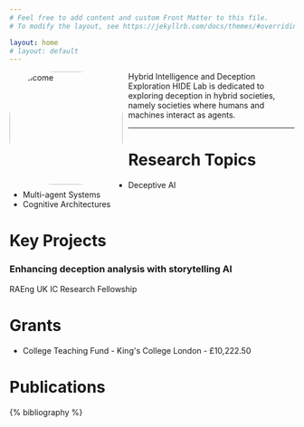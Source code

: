 ```yaml
---
# Feel free to add content and custom Front Matter to this file.
# To modify the layout, see https://jekyllrb.com/docs/themes/#overriding-theme-defaults

layout: home
# layout: default
---
```

<img src="assets/img/welcome.png" alt="welcome" width="200" align="left" style="margin-right:10px; border-radius:80px" />

Hybrid Intelligence and Deception Exploration HIDE Lab is dedicated to exploring deception in hybrid societies, namely societies where humans and machines interact as agents.


---

# Research Topics
- Deceptive AI
- Multi-agent Systems
- Cognitive Architectures
  

# Key Projects
### Enhancing deception analysis with storytelling AI

RAEng UK IC Research Fellowship

# Grants
- College Teaching Fund - King's College London - £10,222.50

# Publications
{% bibliography %} 
